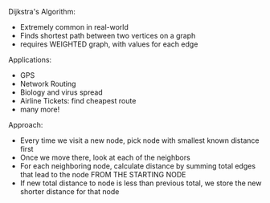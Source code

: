 Dijkstra's Algorithm:

- Extremely common in real-world
- Finds shortest path between two vertices on a graph
- requires WEIGHTED graph, with values for each edge

Applications:

- GPS
- Network Routing
- Biology and virus spread
- Airline Tickets: find cheapest route
- many more!

Approach:

- Every time we visit a new node, pick node with smallest known distance first
- Once we move there, look at each of the neighbors
- For each neighboring node, calculate distance by summing total edges that lead to the node FROM THE STARTING NODE
- If new total distance to node is less than previous total, we store the new shorter distance for that node
